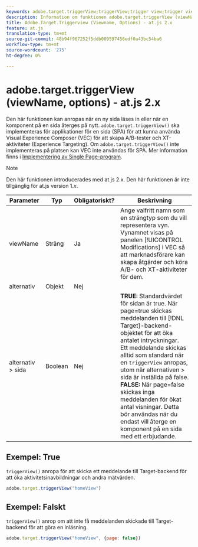 ```yaml
---
keywords: adobe.target.triggerView;triggerView;trigger view;trigger view;at.js;functions;function;viewName;view name;view name
description: Information om funktionen adobe.target.triggerView (viewName, options) för JavaScript-biblioteket i Adobe Target at.js.
title: Adobe.Target.Triggerview (Viewname, Options) - at.js 2.x
feature: at.js
translation-type: tm+mt
source-git-commit: 48b94f967252f5ddb009597456edf0a43bc54ba6
workflow-type: tm+mt
source-wordcount: '275'
ht-degree: 0%

---
```



# adobe.target.triggerView (viewName, options) - at.js 2.x

Den här funktionen kan anropas när en ny sida läses in eller när en komponent på en sida återges på nytt. `adobe.target.triggerView()` ska implementeras för applikationer för en sida (SPA) för att kunna använda Visual Experience Composer (VEC) för att skapa A/B-tester och XT-aktiviteter (Experience Targeting). Om `adobe.target.triggerView()` inte implementeras på platsen kan VEC inte användas för SPA. Mer information finns i [Implementering av Single Page-program](/help/c-implementing-target/c-implementing-target-for-client-side-web/how-to-deployatjs/target-atjs-single-page-application.md).

>[!NOTE]
>
>Den här funktionen introducerades med at.js 2.x. Den här funktionen är inte tillgänglig för at.js version 1.*x*.

| Parameter | Typ | Obligatoriskt? | Beskrivning |
| --- | --- | --- | --- |
| viewName | Sträng | Ja | Ange valfritt namn som en strängtyp som du vill representera vyn. Vynamnet visas på panelen [!UICONTROL Modifications] i VEC så att marknadsförare kan skapa åtgärder och köra A/B- och XT-aktiviteter för dem. |
| alternativ | Objekt | Nej |  |
| alternativ > sida | Boolean | Nej | **TRUE:** Standardvärdet för sidan är true. När page=true skickas meddelanden till [!DNL Target]-backend-objektet för att öka antalet intryckningar.<br>Ett meddelande skickas alltid som standard när en  `triggerView` anropas, utom när alternativen > sida är inställda på false.<br>**FALSE:** När page=false skickas inga meddelanden för ökat antal visningar. Detta bör användas när du endast vill återge en komponent på en sida med ett erbjudande. |

## Exempel: True

`triggerView()` anropa för att skicka ett meddelande till Target-backend för att öka aktivitetsinavbildningar och andra mätvärden.

```javascript
adobe.target.triggerView("homeView")
```

## Exempel: Falskt

`triggerView()` anrop om att inte få meddelanden skickade till Target-backend för att göra en inläsning.

```javascript
adobe.target.triggerView("homeView", {page: false})
```
